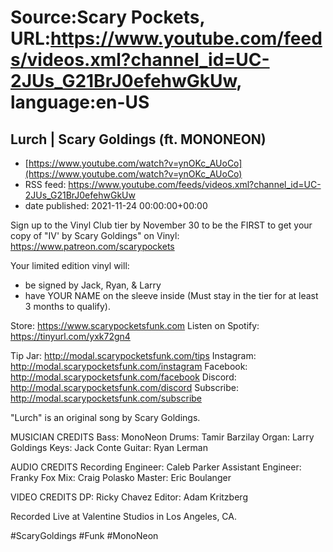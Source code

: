 # Source:Scary Pockets, URL:https://www.youtube.com/feeds/videos.xml?channel_id=UC-2JUs_G21BrJ0efehwGkUw, language:en-US

## Lurch | Scary Goldings (ft. MONONEON)
 - [https://www.youtube.com/watch?v=ynOKc_AUoCo](https://www.youtube.com/watch?v=ynOKc_AUoCo)
 - RSS feed: https://www.youtube.com/feeds/videos.xml?channel_id=UC-2JUs_G21BrJ0efehwGkUw
 - date published: 2021-11-24 00:00:00+00:00

Sign up to the Vinyl Club tier by November 30 to be the FIRST to get your copy of "IV' by Scary Goldings" on Vinyl: https://www.patreon.com/scarypockets 

Your limited edition vinyl will: 
- be signed by Jack, Ryan, & Larry
- have YOUR NAME on the sleeve inside
(Must stay in the tier for at least 3 months to qualify).

Store: https://www.scarypocketsfunk.com
Listen on Spotify: https://tinyurl.com/yxk72gn4

Tip Jar: http://modal.scarypocketsfunk.com/tips
Instagram: http://modal.scarypocketsfunk.com/instagram
Facebook: http://modal.scarypocketsfunk.com/facebook
Discord: http://modal.scarypocketsfunk.com/discord
Subscribe: http://modal.scarypocketsfunk.com/subscribe

"Lurch" is an original song by Scary Goldings.

MUSICIAN CREDITS
Bass: MonoNeon
Drums: Tamir Barzilay
Organ: Larry Goldings
Keys: Jack Conte
Guitar: Ryan Lerman

AUDIO CREDITS
Recording Engineer: Caleb Parker
Assistant Engineer: Franky Fox
Mix: Craig Polasko
Master: Eric Boulanger

VIDEO CREDITS
DP: Ricky Chavez
Editor: Adam Kritzberg

Recorded Live at Valentine Studios in Los Angeles, CA.

#ScaryGoldings #Funk #MonoNeon

